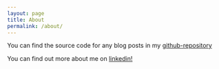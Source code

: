 ```yaml
---
layout: page
title: About
permalink: /about/
---
```


You can find the source code for any blog posts in my [github-repository](https://github.com/timothyosullivan)

You can find out more about me on [linkedin!](https://www.linkedin.com/in/osullivantimothyj/)

